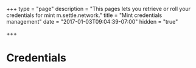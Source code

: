 +++
type = "page"
description = "This pages lets you retrieve or roll your credentials for mint m.settle.network."
title = "Mint credentials management"
date = "2017-01-03T09:04:39-07:00"
hidden = "true"

+++
# Credentials

